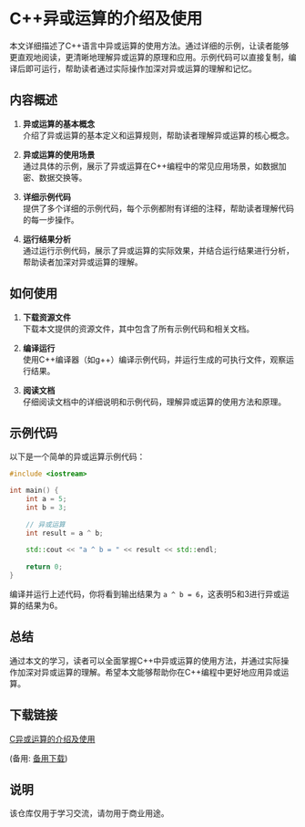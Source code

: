 # C++异或运算的介绍及使用

本文详细描述了C++语言中异或运算的使用方法。通过详细的示例，让读者能够更直观地阅读，更清晰地理解异或运算的原理和应用。示例代码可以直接复制，编译后即可运行，帮助读者通过实际操作加深对异或运算的理解和记忆。

## 内容概述

1. **异或运算的基本概念**  
   介绍了异或运算的基本定义和运算规则，帮助读者理解异或运算的核心概念。

2. **异或运算的使用场景**  
   通过具体的示例，展示了异或运算在C++编程中的常见应用场景，如数据加密、数据交换等。

3. **详细示例代码**  
   提供了多个详细的示例代码，每个示例都附有详细的注释，帮助读者理解代码的每一步操作。

4. **运行结果分析**  
   通过运行示例代码，展示了异或运算的实际效果，并结合运行结果进行分析，帮助读者加深对异或运算的理解。

## 如何使用

1. **下载资源文件**  
   下载本文提供的资源文件，其中包含了所有示例代码和相关文档。

2. **编译运行**  
   使用C++编译器（如g++）编译示例代码，并运行生成的可执行文件，观察运行结果。

3. **阅读文档**  
   仔细阅读文档中的详细说明和示例代码，理解异或运算的使用方法和原理。

## 示例代码

以下是一个简单的异或运算示例代码：

```cpp
#include <iostream>

int main() {
    int a = 5;
    int b = 3;
    
    // 异或运算
    int result = a ^ b;
    
    std::cout << "a ^ b = " << result << std::endl;
    
    return 0;
}
```

编译并运行上述代码，你将看到输出结果为 `a ^ b = 6`，这表明5和3进行异或运算的结果为6。

## 总结

通过本文的学习，读者可以全面掌握C++中异或运算的使用方法，并通过实际操作加深对异或运算的理解。希望本文能够帮助你在C++编程中更好地应用异或运算。

## 下载链接
[C异或运算的介绍及使用](https://pan.quark.cn/s/596d1bda4978) 

(备用: [备用下载](https://pan.baidu.com/s/1FNhqc9iWf9vu4oZM0r1m1g?pwd=1234))

## 说明

该仓库仅用于学习交流，请勿用于商业用途。

